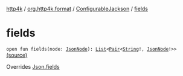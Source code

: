 [http4k](../../index.md) / [org.http4k.format](../index.md) / [ConfigurableJackson](index.md) / [fields](./fields.md)

# fields

`open fun fields(node: `[`JsonNode`](https://fasterxml.github.io/jackson-databind/javadoc/2.10/com/fasterxml/jackson/databind/JsonNode.html)`): `[`List`](https://kotlinlang.org/api/latest/jvm/stdlib/kotlin.collections/-list/index.html)`<`[`Pair`](https://kotlinlang.org/api/latest/jvm/stdlib/kotlin/-pair/index.html)`<`[`String`](https://kotlinlang.org/api/latest/jvm/stdlib/kotlin/-string/index.html)`!, `[`JsonNode`](https://fasterxml.github.io/jackson-databind/javadoc/2.10/com/fasterxml/jackson/databind/JsonNode.html)`!>>` [(source)](https://github.com/http4k/http4k/blob/master/http4k-format-jackson/src/main/kotlin/org/http4k/format/ConfigurableJackson.kt#L51)

Overrides [Json.fields](../-json/fields.md)


